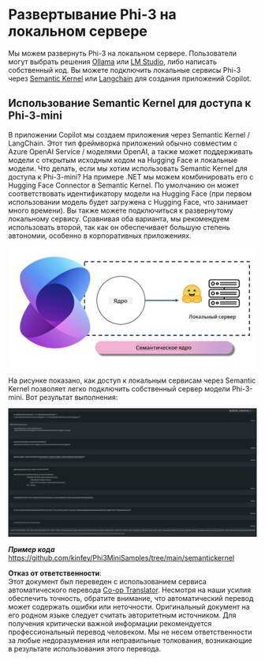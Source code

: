 <!--
CO_OP_TRANSLATOR_METADATA:
{
  "original_hash": "bcf5dd7031db0031abdb9dd0c05ba118",
  "translation_date": "2025-03-27T07:42:56+00:00",
  "source_file": "md\\01.Introduction\\03\\Local_Server_Inference.md",
  "language_code": "ru"
}
-->
# **Развертывание Phi-3 на локальном сервере**

Мы можем развернуть Phi-3 на локальном сервере. Пользователи могут выбрать решения [Ollama](https://ollama.com) или [LM Studio](https://llamaedge.com), либо написать собственный код. Вы можете подключить локальные сервисы Phi-3 через [Semantic Kernel](https://github.com/microsoft/semantic-kernel?WT.mc_id=aiml-138114-kinfeylo) или [Langchain](https://www.langchain.com/) для создания приложений Copilot.

## **Использование Semantic Kernel для доступа к Phi-3-mini**

В приложении Copilot мы создаем приложения через Semantic Kernel / LangChain. Этот тип фреймворка приложений обычно совместим с Azure OpenAI Service / моделями OpenAI, а также может поддерживать модели с открытым исходным кодом на Hugging Face и локальные модели. Что делать, если мы хотим использовать Semantic Kernel для доступа к Phi-3-mini? На примере .NET мы можем комбинировать его с Hugging Face Connector в Semantic Kernel. По умолчанию он может соответствовать идентификатору модели на Hugging Face (при первом использовании модель будет загружена с Hugging Face, что занимает много времени). Вы также можете подключиться к развернутому локальному сервису. Сравнивая оба варианта, мы рекомендуем использовать второй, так как он обеспечивает большую степень автономии, особенно в корпоративных приложениях.

![sk](../../../../../translated_images/sk.c244b32f4811c6f0938b9e95b0b2f4b28105bff6495bdc3b24cd42b3e3e89bb9.ru.png)

На рисунке показано, как доступ к локальным сервисам через Semantic Kernel позволяет легко подключить собственный сервер модели Phi-3-mini. Вот результат выполнения:

![skrun](../../../../../translated_images/skrun.fb7a635a22ae8b7919d6e15c0eb27262526ed69728c5a1d2773a97d4562657c7.ru.png)

***Пример кода*** https://github.com/kinfey/Phi3MiniSamples/tree/main/semantickernel

**Отказ от ответственности**:  
Этот документ был переведен с использованием сервиса автоматического перевода [Co-op Translator](https://github.com/Azure/co-op-translator). Несмотря на наши усилия обеспечить точность, обратите внимание, что автоматический перевод может содержать ошибки или неточности. Оригинальный документ на его родном языке следует считать авторитетным источником. Для получения критически важной информации рекомендуется профессиональный перевод человеком. Мы не несем ответственности за любые недоразумения или неправильные толкования, возникающие в результате использования этого перевода.